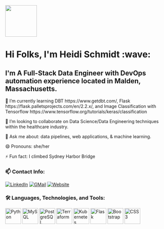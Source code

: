 
<div id="header" align="left">
  <img align="center" src="https://media.giphy.com/media/3oEdv6UFowfDXW6YYU/giphy.gif" width="100"/>
</div>

<div align="left">
  <h1> Hi Folks, I'm Heidi Schmidt :wave:</h1>
  <h2> I'm A Full-Stack Data Engineer with DevOps automation experience located in Malden, Massachusetts.</h2>
  <p></p>
  <p> 🌱  I’m currently learning  DBT https://www.getdbt.com/, Flask https://flask.palletsprojects.com/en/2.2.x/, and Image Classification with Tensorflow  https://www.tensorflow.org/tutorials/keras/classification </p>
  <p> 👯  I’m looking to collaborate on Data Science/Data Engineering techniques within the healthcare industry. </p>
  <p> 💬  Ask me about: data pipelines, web applications, & machine learning. </p> 
  <p> 😄 Pronouns: she/her </p>
  <p> ⚡ Fun fact: I climbed Sydney Harbor Bridge </p>
</div>

### :mailbox: Contact Info:

[![LinkedIn](https://img.shields.io/badge/LinkedIn-0077B5?style=for-the-badge&logo=linkedin&logoColor=white)](https://www.linkedin.com/in/heidielischmidt)
[![GMail](https://img.shields.io/badge/Gmail-D14836?style=for-the-badge&logo=gmail&logoColor=white)](mailto:heidi.eli.schmidt@gmail.com)
[![Website](https://img.shields.io/badge/website-000000?style=for-the-badge&logo=About.me&logoColor=white)](https://)

### :hammer_and_wrench: Languages, Technologies, and Tools:

<div>
  <img alt="Python" width="50" src="https://cdn.jsdelivr.net/gh/devicons/devicon/icons/python/python-original-wordmark.svg" />
  <img alt="MySQL" width="50" src="https://cdn.jsdelivr.net/gh/devicons/devicon/icons/mysql/mysql-original-wordmark.svg" />
  <img alt="PostgreSQL" width="50" src="https://cdn.jsdelivr.net/gh/devicons/devicon/icons/postgresql/postgresql-original-wordmark.svg" />
  <img alt="Terraform" width="50" src="https://cdn.jsdelivr.net/gh/devicons/devicon/icons/terraform/terraform-original-wordmark.svg" />   
  <img alt="Kubernetes" width="50" src="https://cdn.jsdelivr.net/gh/devicons/devicon/icons/kubernetes/kubernetes-plain-wordmark.svg" />
  <img alt="Flask" width="50" src="https://cdn.jsdelivr.net/gh/devicons/devicon/icons/flask/flask-original-wordmark.svg" />
  <img alt="Bootstrap" width="50" src="https://cdn.jsdelivr.net/gh/devicons/devicon/icons/bootstrap/bootstrap-original-wordmark.svg" />
  <img alt="CSS3" width="50" src="https://cdn.jsdelivr.net/gh/devicons/devicon/icons/css3/css3-original-wordmark.svg" /> 
</div>
